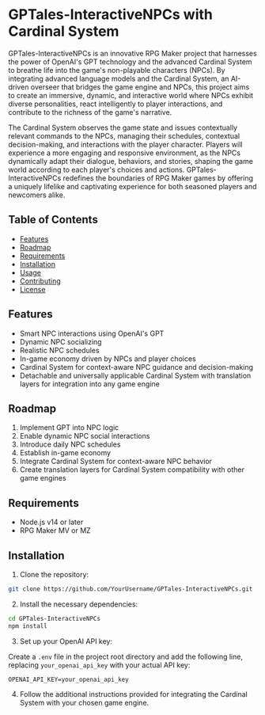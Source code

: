 # GPTales-InteractiveNPCs with Cardinal System

GPTales-InteractiveNPCs is an innovative RPG Maker project that harnesses the power of OpenAI's GPT technology and the advanced Cardinal System to breathe life into the game's non-playable characters (NPCs). By integrating advanced language models and the Cardinal System, an AI-driven overseer that bridges the game engine and NPCs, this project aims to create an immersive, dynamic, and interactive world where NPCs exhibit diverse personalities, react intelligently to player interactions, and contribute to the richness of the game's narrative.

The Cardinal System observes the game state and issues contextually relevant commands to the NPCs, managing their schedules, contextual decision-making, and interactions with the player character. Players will experience a more engaging and responsive environment, as the NPCs dynamically adapt their dialogue, behaviors, and stories, shaping the game world according to each player's choices and actions. GPTales-InteractiveNPCs redefines the boundaries of RPG Maker games by offering a uniquely lifelike and captivating experience for both seasoned players and newcomers alike.

## Table of Contents

- [Features](#features)
- [Roadmap](#roadmap)
- [Requirements](#requirements)
- [Installation](#installation)
- [Usage](#usage)
- [Contributing](#contributing)
- [License](#license)

## Features

- Smart NPC interactions using OpenAI's GPT
- Dynamic NPC socializing
- Realistic NPC schedules
- In-game economy driven by NPCs and player choices
- Cardinal System for context-aware NPC guidance and decision-making
- Detachable and universally applicable Cardinal System with translation layers for integration into any game engine

## Roadmap

1. Implement GPT into NPC logic
2. Enable dynamic NPC social interactions
3. Introduce daily NPC schedules
4. Establish in-game economy
5. Integrate Cardinal System for context-aware NPC behavior
6. Create translation layers for Cardinal System compatibility with other game engines

## Requirements

- Node.js v14 or later
- RPG Maker MV or MZ

## Installation

1. Clone the repository:

```bash
git clone https://github.com/YourUsername/GPTales-InteractiveNPCs.git
```

2. Install the necessary dependencies:

```bash
cd GPTales-InteractiveNPCs
npm install
```

3. Set up your OpenAI API key:

Create a `.env` file in the project root directory and add the following line, replacing `your_openai_api_key` with your actual API key:

```
OPENAI_API_KEY=your_openai_api_key
```

4. Follow the additional instructions provided for integrating the Cardinal System with your chosen game engine.
